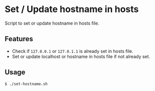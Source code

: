 # Set / Update hostname in hosts

Script to set or update hostname in hosts file.

## Features

- Check if `127.0.0.1` or `127.0.1.1` is already set in hosts file.
- Set or update localhost or hostname in hosts file if not already set.

## Usage

```bash
$ ./set-hostname.sh
```

